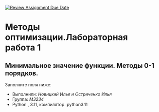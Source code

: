 [![Review Assignment Due Date](https://classroom.github.com/assets/deadline-readme-button-24ddc0f5d75046c5622901739e7c5dd533143b0c8e959d652212380cedb1ea36.svg)](https://classroom.github.com/a/MhFXWfb2)
# Методы оптимизации.Лабораторная работа 1
## Минимальное значение функции. Методы 0-1 порядков.

Заполните поля ниже:

- Выполнили: *Новицкий Илья и Остриченко Илья*  
- Группа: *M3234*   
- Python , 3.11, компилятор: python3.11  
